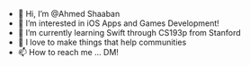 - 👋 Hi, I’m @Ahmed Shaaban
- 👀 I’m interested in iOS Apps and Games Development!
- 🌱 I’m currently learning Swift through CS193p from Stanford 
- 💞️ I love to make things that help communities 
- 📫 How to reach me ... DM!


